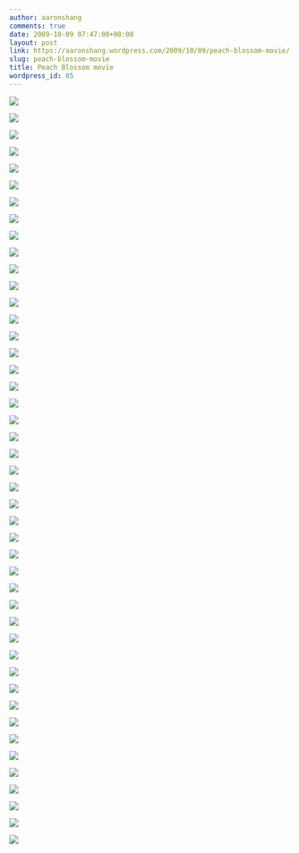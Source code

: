 ```yaml
---
author: aaronshang
comments: true
date: 2009-10-09 07:47:00+00:00
layout: post
link: https://aaronshang.wordpress.com/2009/10/09/peach-blossom-movie/
slug: peach-blossom-movie
title: Peach Blossom movie
wordpress_id: 85
---
```


[![](http://aaronshang.files.wordpress.com/2009/10/peachblossom-0004-7458121.jpg?w=300)](http://aaronshang.files.wordpress.com/2009/10/peachblossom-0004-7458121.jpg)

[![](http://aaronshang.files.wordpress.com/2009/10/peachblossom-0006-7489391.jpg?w=300)](http://aaronshang.files.wordpress.com/2009/10/peachblossom-0006-7489391.jpg)

[![](http://aaronshang.files.wordpress.com/2009/10/peachblossom-0007-7521431.jpg?w=300)](http://aaronshang.files.wordpress.com/2009/10/peachblossom-0007-7521431.jpg)

[![](http://aaronshang.files.wordpress.com/2009/10/peachblossom-0008-7550981.jpg?w=300)](http://aaronshang.files.wordpress.com/2009/10/peachblossom-0008-7550981.jpg)

[![](http://aaronshang.files.wordpress.com/2009/10/peachblossom-0009-7582051.jpg?w=300)](http://aaronshang.files.wordpress.com/2009/10/peachblossom-0009-7582051.jpg)

[![](http://aaronshang.files.wordpress.com/2009/10/peachblossom-0010-7613211.jpg?w=300)](http://aaronshang.files.wordpress.com/2009/10/peachblossom-0010-7613211.jpg)

[![](http://aaronshang.files.wordpress.com/2009/10/peachblossom-0011-7644521.jpg?w=300)](http://aaronshang.files.wordpress.com/2009/10/peachblossom-0011-7644521.jpg)

[![](http://aaronshang.files.wordpress.com/2009/10/peachblossom-0014-7673121.jpg?w=300)](http://aaronshang.files.wordpress.com/2009/10/peachblossom-0014-7673121.jpg)

[![](http://aaronshang.files.wordpress.com/2009/10/peachblossom-0015-7702741.jpg?w=300)](http://aaronshang.files.wordpress.com/2009/10/peachblossom-0015-7702741.jpg)

[![](http://aaronshang.files.wordpress.com/2009/10/peachblossom-0016-7735641.jpg?w=300)](http://aaronshang.files.wordpress.com/2009/10/peachblossom-0016-7735641.jpg)

[![](http://aaronshang.files.wordpress.com/2009/10/peachblossom-0017-7761581.jpg?w=300)](http://aaronshang.files.wordpress.com/2009/10/peachblossom-0017-7761581.jpg)

[![](http://aaronshang.files.wordpress.com/2009/10/peachblossom-0018-7798461.jpg?w=300)](http://aaronshang.files.wordpress.com/2009/10/peachblossom-0018-7798461.jpg)

[![](http://aaronshang.files.wordpress.com/2009/10/peachblossom-0019-7830511.jpg?w=300)](http://aaronshang.files.wordpress.com/2009/10/peachblossom-0019-7830511.jpg)

[![](http://aaronshang.files.wordpress.com/2009/10/peachblossom-0020-7859461.jpg?w=300)](http://aaronshang.files.wordpress.com/2009/10/peachblossom-0020-7859461.jpg)

[![](http://aaronshang.files.wordpress.com/2009/10/peachblossom-0021-7889101.jpg?w=300)](http://aaronshang.files.wordpress.com/2009/10/peachblossom-0021-7889101.jpg)

[![](http://aaronshang.files.wordpress.com/2009/10/peachblossom-0024-7916621.jpg?w=300)](http://aaronshang.files.wordpress.com/2009/10/peachblossom-0024-7916621.jpg)

[![](http://aaronshang.files.wordpress.com/2009/10/peachblossom-0025-7947061.jpg?w=300)](http://aaronshang.files.wordpress.com/2009/10/peachblossom-0025-7947061.jpg)

[![](http://aaronshang.files.wordpress.com/2009/10/peachblossom-0026-7978101.jpg?w=300)](http://aaronshang.files.wordpress.com/2009/10/peachblossom-0026-7978101.jpg)

[![](http://aaronshang.files.wordpress.com/2009/10/peachblossom-0029-7013081.jpg?w=300)](http://aaronshang.files.wordpress.com/2009/10/peachblossom-0029-7013081.jpg)

[![](http://aaronshang.files.wordpress.com/2009/10/peachblossom-0030-7043561.jpg?w=300)](http://aaronshang.files.wordpress.com/2009/10/peachblossom-0030-7043561.jpg)

[![](http://aaronshang.files.wordpress.com/2009/10/peachblossom-0031-7075111.jpg?w=300)](http://aaronshang.files.wordpress.com/2009/10/peachblossom-0031-7075111.jpg)

[![](http://aaronshang.files.wordpress.com/2009/10/peachblossom-0032-7107811.jpg?w=300)](http://aaronshang.files.wordpress.com/2009/10/peachblossom-0032-7107811.jpg)

[![](http://aaronshang.files.wordpress.com/2009/10/peachblossom-0033-7135741.jpg?w=300)](http://aaronshang.files.wordpress.com/2009/10/peachblossom-0033-7135741.jpg)

[![](http://aaronshang.files.wordpress.com/2009/10/peachblossom-0037-7166181.jpg?w=300)](http://aaronshang.files.wordpress.com/2009/10/peachblossom-0037-7166181.jpg)

[![](http://aaronshang.files.wordpress.com/2009/10/peachblossom-0040-7194121.jpg?w=300)](http://aaronshang.files.wordpress.com/2009/10/peachblossom-0040-7194121.jpg)

[![](http://aaronshang.files.wordpress.com/2009/10/peachblossom-0042-7227891.jpg?w=300)](http://aaronshang.files.wordpress.com/2009/10/peachblossom-0042-7227891.jpg)

[![](http://aaronshang.files.wordpress.com/2009/10/peachblossom-0044-7281421.jpg?w=300)](http://aaronshang.files.wordpress.com/2009/10/peachblossom-0044-7281421.jpg)

[![](http://aaronshang.files.wordpress.com/2009/10/peachblossom-0048-7313921.jpg?w=300)](http://aaronshang.files.wordpress.com/2009/10/peachblossom-0048-7313921.jpg)

[![](http://aaronshang.files.wordpress.com/2009/10/peachblossom-0049-7349871.jpg?w=300)](http://aaronshang.files.wordpress.com/2009/10/peachblossom-0049-7349871.jpg)

[![](http://aaronshang.files.wordpress.com/2009/10/peachblossom-0054-7377951.jpg?w=300)](http://aaronshang.files.wordpress.com/2009/10/peachblossom-0054-7377951.jpg)

[![](http://aaronshang.files.wordpress.com/2009/10/peachblossom-0056-7407421.jpg?w=300)](http://aaronshang.files.wordpress.com/2009/10/peachblossom-0056-7407421.jpg)

[![](http://aaronshang.files.wordpress.com/2009/10/peachblossom-0057-7441161.jpg?w=300)](http://aaronshang.files.wordpress.com/2009/10/peachblossom-0057-7441161.jpg)

[![](http://aaronshang.files.wordpress.com/2009/10/peachblossom-0058-7481491.jpg?w=300)](http://aaronshang.files.wordpress.com/2009/10/peachblossom-0058-7481491.jpg)

[![](http://aaronshang.files.wordpress.com/2009/10/peachblossom-0059-7512191.jpg?w=300)](http://aaronshang.files.wordpress.com/2009/10/peachblossom-0059-7512191.jpg)

[![](http://aaronshang.files.wordpress.com/2009/10/peachblossom-0063-7547721.jpg?w=300)](http://aaronshang.files.wordpress.com/2009/10/peachblossom-0063-7547721.jpg)

[![](http://aaronshang.files.wordpress.com/2009/10/peachblossom-0065-7581291.jpg?w=300)](http://aaronshang.files.wordpress.com/2009/10/peachblossom-0065-7581291.jpg)

[![](http://aaronshang.files.wordpress.com/2009/10/peachblossom-0067-7615971.jpg?w=300)](http://aaronshang.files.wordpress.com/2009/10/peachblossom-0067-7615971.jpg)

[![](http://aaronshang.files.wordpress.com/2009/10/peachblossom-0069-7643081.jpg?w=300)](http://aaronshang.files.wordpress.com/2009/10/peachblossom-0069-7643081.jpg)

[![](http://aaronshang.files.wordpress.com/2009/10/peachblossom-0074-7676651.jpg?w=300)](http://aaronshang.files.wordpress.com/2009/10/peachblossom-0074-7676651.jpg)

[![](http://aaronshang.files.wordpress.com/2009/10/peachblossom-0076-7712521.jpg?w=300)](http://aaronshang.files.wordpress.com/2009/10/peachblossom-0076-7712521.jpg)

[![](http://aaronshang.files.wordpress.com/2009/10/peachblossom-0078-7745121.jpg?w=300)](http://aaronshang.files.wordpress.com/2009/10/peachblossom-0078-7745121.jpg)

[![](http://aaronshang.files.wordpress.com/2009/10/peachblossom-0081-7781421.jpg?w=300)](http://aaronshang.files.wordpress.com/2009/10/peachblossom-0081-7781421.jpg)

[![](http://aaronshang.files.wordpress.com/2009/10/peachblossom-0082-7814221.jpg?w=300)](http://aaronshang.files.wordpress.com/2009/10/peachblossom-0082-7814221.jpg)

[![](http://aaronshang.files.wordpress.com/2009/10/peachblossom-0084-7844631.jpg?w=300)](http://aaronshang.files.wordpress.com/2009/10/peachblossom-0084-7844631.jpg)

[![](http://aaronshang.files.wordpress.com/2009/10/peachblossom-0087-7878601.jpg?w=300)](http://aaronshang.files.wordpress.com/2009/10/peachblossom-0087-7878601.jpg)

![]()
